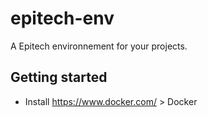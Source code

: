 # epitech-env
A Epitech environnement for your projects.

## Getting started
* Install https://www.docker.com/ > Docker
